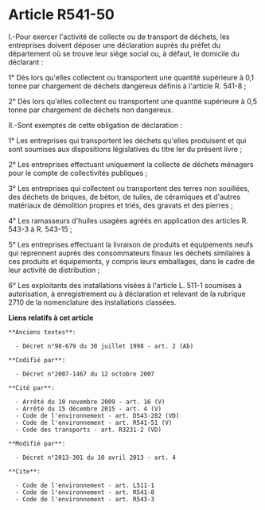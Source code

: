 # Article R541-50

I.-Pour exercer l'activité de collecte ou de transport de déchets, les entreprises doivent déposer une déclaration auprès du
préfet du département où se trouve leur siège social ou, à défaut, le domicile du déclarant : 

1° Dès lors qu'elles collectent ou transportent une quantité supérieure à 0,1 tonne par chargement de déchets dangereux
définis à l'article R. 541-8 ; 

2° Dès lors qu'elles collectent ou transportent une quantité supérieure à 0,5 tonne par chargement de déchets non dangereux. 

II.-Sont exemptés de cette obligation de déclaration : 

1° Les entreprises qui transportent les déchets qu'elles produisent et qui sont soumises aux dispositions législatives du
titre Ier du présent livre ; 

2° Les entreprises effectuant uniquement la collecte de déchets ménagers pour le compte de collectivités publiques ; 

3° Les entreprises qui collectent ou transportent des terres non souillées, des déchets de briques, de béton, de tuiles, de
céramiques et d'autres matériaux de démolition propres et triés, des gravats et des pierres ; 

4° Les ramasseurs d'huiles usagées agréés en application des articles R. 543-3 à R. 543-15 ; 

5° Les entreprises effectuant la livraison de produits et équipements neufs qui reprennent auprès des consommateurs finaux
les déchets similaires à ces produits et équipements, y compris leurs emballages, dans le cadre de leur activité de
distribution ; 

6° Les exploitants des installations visées à l'article L. 511-1 soumises à autorisation, à enregistrement ou à déclaration
et relevant de la rubrique 2710 de la nomenclature des installations classées.

**Liens relatifs à cet article**

	**Anciens textes**:

	  - Décret n°98-679 du 30 juillet 1998 - art. 2 (Ab)

	**Codifié par**:

	  - Décret n°2007-1467 du 12 octobre 2007

	**Cité par**:

	  - Arrêté du 10 novembre 2009 - art. 16 (V)
	  - Arrêté du 15 décembre 2015 - art. 4 (V)
	  - Code de l'environnement - art. D543-282 (VD)
	  - Code de l'environnement - art. R541-51 (V)
	  - Code des transports - art. R3231-2 (VD)

	**Modifié par**:

	  - Décret n°2013-301 du 10 avril 2013 - art. 4

	**Cite**:

	  - Code de l'environnement - art. L511-1
	  - Code de l'environnement - art. R541-8
	  - Code de l'environnement - art. R543-3
